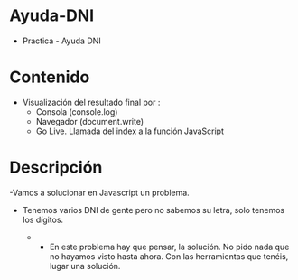 # Ayuda-DNI
  - Practica - Ayuda DNI 
# Contenido
   - Visualización del resultado final por :  
        - Consola (console.log)
        - Navegador (document.write) 
        - Go Live. Llamada del index a la función JavaScript
# Descripción 
  -Vamos a solucionar en Javascript un problema. 
  - Tenemos varios DNI de gente pero no sabemos su letra, solo tenemos los dígitos.

    - * En este problema hay que pensar, la solución. No pido nada que no hayamos visto hasta ahora. Con las herramientas que tenéis, lugar una solución.
